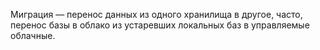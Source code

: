 Миграция — перенос данных из одного хранилища в другое, часто, перенос базы в облако из устаревших локальных баз в управляемые облачные.